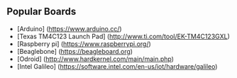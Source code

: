 ## Popular Boards

- [Arduino] (https://www.arduino.cc/)
- [Texas TM4C123 Launch Pad] (http://www.ti.com/tool/EK-TM4C123GXL)
- [Raspberry pi] (https://www.raspberrypi.org/)
- [Beaglebone] (https://beagleboard.org)
- [Odroid] (http://www.hardkernel.com/main/main.php)
- [Intel Galileo] (https://software.intel.com/en-us/iot/hardware/galileo)
